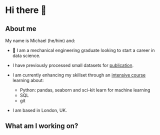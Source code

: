 # Hi there 👋

## About me
My name is Michael (he/him) and:
- :telescope: I am a mechanical engineering graduate looking to start a career in data science.
- I have previously processed small datasets for [publication](https://doi.org/10.1016/j.ijfatigue.2017.07.009).
- I am currently enhancing my skillset through an [intensive course](https://skills.cogrammar.com/) learning about:
  - Python: pandas, seaborn and sci-kit learn for machine learning
  - SQL
  - git

- I am based in London, UK.

## What am I working on?

<!--
**michaelagiles/michaelagiles** is a ✨ _special_ ✨ repository because its `README.md` (this file) appears on your GitHub profile.

Here are some ideas to get you started:

- 🔭 I’m currently working on ...
- 🌱 I’m currently learning ...
- 👯 I’m looking to collaborate on ...
- 🤔 I’m looking for help with ...
- 💬 Ask me about ...
- 📫 How to reach me: ...
- 😄 Pronouns: ...
- ⚡ Fun fact: ...
-->
